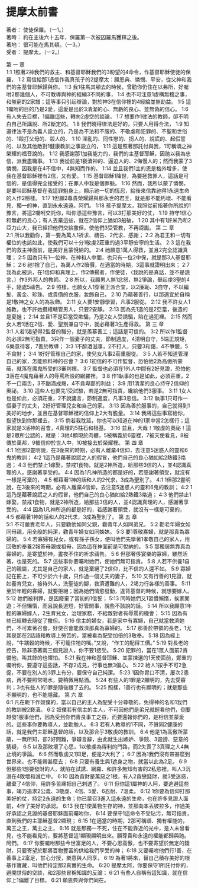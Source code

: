 # 提摩太前書  

著者：	使徒保羅。（一1。）  
著時：	約在主後六十五年，保羅第一次被囚羅馬獲釋之後。  
著地：	很可能在馬其頓。（一3。）  
受者：	提摩太。（一2。）  

第 一 章  
1:1	1照著2神我們的救主、和基督耶穌我們的3盼望的4命令，作基督耶穌使徒的保羅，
1:2	寫信給那1憑信作我真孩子的2提摩太：願恩典、憐憫、平安，從父神和我們的主基督耶穌歸與你。
1:3	我1往馬其頓去的時候，曾勸你仍住在以弗所，好囑咐2那幾個人，不可教導與神的經綸3不同的事，
1:4	也不可注意1虛構無稽之事，和無窮的2家譜；這等事只引起辯論，對於神3在信仰裡的4經綸並無助益。
1:5	這1囑咐的目的乃是2愛，這愛是出於3清潔的心、無虧的良心、並無偽的信心。
1:6	有人失去目標，1偏離這些，轉向2虛空的談論，
1:7	想要作1律法的教師，卻不明白自己所講說、所2斷定的。
1:8	我們曉得律法是好的，只要人用得合法，
1:9	知道律法不是為義人設立的，乃是為不法和不服的、不敬虔和犯罪的、不聖和世俗的、1毆打父母的、殺人的、
1:10	淫亂的、同性戀的、拐人的、說謊的、起假誓的、以及其他敵對1健康教訓之事設立的，
1:11	這是照著那託付與我，1可稱頌之神榮耀的福音說的。
1:12	我感謝那1加我能力的，我們的主基督耶穌，因祂以我為忠信，派我盡職事。
1:13	我從前是1褻瀆神的、逼迫人的、2侮慢人的；然而我蒙了3憐憫，因我是在4不信中，4無知而作的。
1:14	並且我們1主的恩是格外增多，使我在基督耶穌裡有2信，又有愛。
1:15	基督耶穌1降世，為要拯救罪人，這話是可信的，是值得完全接受的；在罪人中我是個罪魁。
1:16	然而，我所以蒙了憐憫，是要叫耶穌基督在我這罪魁身上，顯示祂一切的恆忍，給後來信靠祂得1永遠生命的人作2榜樣。
1:17	1但願2尊貴榮耀歸與那永世的君王，就是那不能朽壞、不能看見、獨一的神，直到永永遠遠。阿們。
1:18	孩子提摩太，我照從前指著你所說的1豫言，將這2囑咐交託你，叫你憑這些豫言，可以3打那美好的仗，
1:19	持守1信心和無虧的良心；有人丟棄這些，就在2信仰上猶如3船破，
1:20	其中有1許米乃和2亞力山大，我已經把他們交給撒但，使他們3受管教，不再謗讟。
第 二 章  
2:1	所以我勸你，第一要為萬人1祈求、禱告、2代求、感謝；
2:2	為君王和一切有權位的也該如此，使我們可以十分1敬虔2莊重的過3平靜安寧的生活。
2:3	這在我們的救主神面前，是美好且蒙悅納的。
2:4	祂願意1萬人得救，並且2完全認識真理；
2:5	因為只有1一位神，在神和人中間，也只有一位2中保，就是那3人基督耶穌；
2:6	祂1捨了自己，為萬人作2贖價，在適當的時期，3這事就證明出來；
2:7	我為此被派，在1信仰和真理上，作2傳揚者，作使徒，（我說的是真話，並不是謊言，）作3外邦人的教師。
2:8	所以，我願男人無1忿怒，無2爭論，舉起虔3聖的4手，隨處5禱告。
2:9	照樣，也願女人1穿著正派合宜，以2廉恥、3自守，不以編髮、黃金、珍珠、或貴價的衣服，妝飾自己，
2:10	乃藉著善行，以那適宜於自稱是1敬神之女人的為妝飾。
2:11	女人要1安靜學習，凡事2服從。
2:12	我不許女人1施教，也不許她攬權轄管男人，只要2安靜。
2:13	因為先1造的是2亞當，後造的是夏娃；
2:14	並且1不是亞當受欺騙，乃是2女人受誘騙，陷在過犯裡。
2:15	然而女人若1活在2信、愛、聖別兼自守中，就必藉著3生產得救。
第 三 章  
3:1	人若1渴望得2監督的職分，就是羨慕善工；這話是可信的。
3:2	所以作1監督的必須2無可指責，3只作一個妻子的丈夫，節制適度，4清明自守，5端正規矩，6樂意待客，7善於教導；
3:3	1不醉酒滋事，2不打人，只要3和藹，4不爭競，5不貪財；
3:4	1好好管理自己的家，使兒女凡事2莊重服從。
3:5	人若不知道管理自己的家，怎能照料神的召會？
3:6	1初信的不可作監督，恐怕他2為高傲所蒙蔽，就落在魔鬼所受的3審判裡。
3:7	監督也必須在1外人中間有2好見證，恐怕他3落在4魔鬼藉著人的辱罵所設的網羅裡。
3:8	作1執事的也是如此，必須莊重，2不一口兩舌，3不酗酒成癮，4不貪卑鄙的利益；
3:9	用1清潔的良心持守2信仰的奧祕。
3:10	這些人也要先1受試驗，若是2無可指責，纔給他們3服事。
3:11	1女人也是如此，必須莊重，2不說讒言，節制適度，凡事3忠信。
3:12	執事1只可作一個妻子的丈夫，2好好管理兒女和自己的家。
3:13	因為善於服事的，自己就得到1美好的地步，並且在基督耶穌裡的信仰上2大有膽量。
3:14	我將這些事寫給你，指望快到你那裡去，
3:15	倘若我耽延，你也可以知道在神的1家中當2怎樣行；這家就是3活神的召會，4真理的5柱石和根基。
3:16	並且，大哉！1敬虔的奧祕！這是2眾所公認的，就是：3祂4顯現於肉體，5被稱義於6靈裡，7被天使看見，8被傳於萬邦，9被信仰於世人中，10被接去於榮耀裡。
第 四 章  
4:1	1但那2靈明說，在3後來的時期，必有人離棄4信仰，去注意5迷惑人的靈和6鬼的教訓；
4:2	1這乃是藉著說謊之人的假冒，他們自己的良心猶如給2熱鐵3烙過；
4:3	他們禁止1嫁娶，禁戒1食物，就是2神所造，給那些3信的人，並4認識真理的人，感謝著享受的。
4:4	因為1凡神所造的都是好的，若感謝著領受，就沒有一樣是可棄的，
4:5	都藉著1神的話和人的2代求，3成為聖別了。
4:1	1但那2靈明說，在3後來的時期，必有人離棄4信仰，去注意5迷惑人的靈和6鬼的教訓；
4:2	1這乃是藉著說謊之人的假冒，他們自己的良心猶如給2熱鐵3烙過；
4:3	他們禁止1嫁娶，禁戒1食物，就是2神所造，給那些3信的人，並4認識真理的人，感謝著享受的。
4:4	因為1凡神所造的都是好的，若感謝著領受，就沒有一樣是可棄的，
4:5	都藉著1神的話和人的2代求，3成為聖別了。
第 五 章  
5:1	不可嚴責老年人，只要勸他如同父親，勸青年人如同弟兄，
5:2	勸老年婦女如同母親，用全般的純潔，勸青年婦女如同姊妹。
5:3	要1尊敬寡婦，就是那真為寡婦的。
5:4	若寡婦有兒女，或有孫子孫女，便叫他們先學著1孝敬自己的家人，用回敬的奉養2報答母親或祖母，因為這在神面前是可悅納的。
5:5	那獨居無靠真為寡婦的，是寄望於神，晝夜不住的祈求禱告。
5:6	但那奢侈宴樂的寡婦，雖然活著，也是死的。
5:7	這些事你要囑咐她們，使她們無可指責。
5:8	人若不供養1自己的親屬，尤其是自己的家人，就是棄絕了2信仰，比不信的人還不如。
5:9	寡婦記在冊上，不可少於六十歲，只作過一個丈夫的妻子，
5:10	又有行善的1見證，就如養育兒女，接待外人，洗聖徒的腳，救濟遭難的人，2竭力行各樣的善事。
5:11	至於年輕的寡婦，就要拒絕；因為她們情慾發動，違背基督的時候，就想要嫁人。
5:12	她們被判罪，是因廢棄了當初的1信誓；
5:13	同時她們又1習慣懶惰，挨家閒遊；不但懶惰，而且說長道短，好管閒事，說些不該說的話。
5:14	所以我願意1年輕的寡婦嫁人，2生育兒女，治理家務，不給敵對者有辱罵的機會；
5:15	因為有些已經轉去隨從了撒但。
5:16	信主的婦女，若是家中有寡婦，自己就當救濟她們，不可累著召會，好使召會能救濟那真為寡婦的。
5:17	那善於帶領的長老，1尤其是那在2話語和教導上勞苦的，當被看為配受加倍的3敬奉。
5:18	因為經上說，“牛踹穀的時候，不可籠住牠的嘴。”又說，“作工的配得工價。”
5:19	對長老的控告，除非憑著兩三個見證人，你不要1接受。
5:20	犯罪的，當在1眾人面前2責備他，叫其餘的也懼怕。
5:21	我在神和基督耶穌、並蒙揀選的1天使面前，鄭重的囑咐你，要遵守這些話，不存2成見，行事也無3偏心。
5:22	給人1按手不可2急促，不要在別人的3罪上有分，要保守自己純潔。
5:23	1因你胃口不清，屢次2患病，再不要照常喝水，要稍微用點酒。
5:24	有些人的1罪是2顯明的，先去受審判；3也有些人的1罪是隨後跟了去的。
5:25	照樣，1善行也有顯明的；就是那些不顯明的，也不能隱藏。
第 六 章  
6:1	凡在軛下作奴僕的，當以自己的主人為配受十分尊敬的，免得神的名和1我們的教訓被2褻瀆。
6:2	奴僕若有信主的主人，不可因他們是弟兄就輕看他們，倒要越發1服事他們，因為受到你們善良事工之益，而要還報你們的，是相信並蒙愛的。這些事你要教導人，並勸勉人。
6:3	若有人教導的1不同，不贊同2健康的話，就是我們主耶穌基督的話，以及那合乎3敬虔的教訓，
6:4	他是1為高傲所蒙蔽，一無所知，卻2好問難，爭辯言辭，由此就生出嫉妒、爭競、3毀謗、惡意的猜疑，
6:5	以及那敗壞了心思，1以敬虔為得利的門路，而2失喪了3真理之人4無止境的爭論。
6:6	然而敬虔又1知足，便是2大利了；
6:7	因為1我們沒有帶甚麼到世界來，也不能帶甚麼去；
6:8	只要有養生與1遮身之物，就當以此為2足。
6:9	但那些1想要發財的人，就陷在試誘、網羅、和許多無知有害的2私慾裡，叫人3沉溺在4敗壞和滅亡中。
6:10	因為貪財是萬惡之1根，有人2貪戀錢財，就3受迷惑，離棄了4信仰，用許多苦痛把自己刺透了。
6:11	但你這1屬神的人阿，要逃避這些事，竭力追求2公義、3敬虔、4信、5愛、6忍耐、7溫柔。
6:12	1你要為信仰打那美好的仗，持定2永遠的生命；你已蒙召3進入這永遠的生命，也在許多見證人面前，4作了美好的承認。
6:13	我在1使萬物生存的神，並那向本丟彼拉多，作過美好承認之見證的基督耶穌面前囑咐你，
6:14	要保守1這命令不受玷污，無可指責，直到我們的主耶穌基督2顯現；
6:15	1在適當的時期，2那可稱頌、獨有權能的，萬王之王，萬主之主，
6:16	就是那獨一不死，住在不能靠近的光中，是人未曾看見，也不能看見的，要將基督這1顯現顯明出來。願尊貴和永遠的權能都歸與祂。阿們。
6:17	你要囑咐那些今世富足的人，不要心思高傲，也不要寄望於無定的錢財，只要寄望於那將百物豐富的供給我們享受的神；
6:18	又要囑咐他們行1善，在善事上2富足，甘心分授，樂意與人同享，
6:19	為著1將來，替自己積存美好的根基作寶藏，叫他們持定那2真實的生命。
6:20	提摩太阿，你要保守1所託付你的，避開世俗的空談，和2那些冒稱知識的反論；
6:21	有些人自稱有這知識，就在信仰上1偏離了目標。
6:21	願恩典與你們同在。
